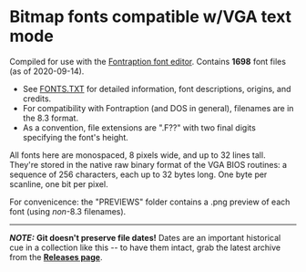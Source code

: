 # Bitmap fonts compatible w/VGA text mode

Compiled for use with the [Fontraption font editor](https://int10h.org/blog/2019/05/fontraption-vga-text-mode-font-editor/).  Contains **1698** font files (as of 2020-09-14).

* See [FONTS.TXT](FONTS.TXT) for detailed information, font descriptions, origins, and credits.
* For compatibility with Fontraption (and DOS in general), filenames are in the 8.3 format.
* As a convention, file extensions are ".F??" with two final digits specifying the font's height.

All fonts here are monospaced, 8 pixels wide, and up to 32 lines tall.  They're stored in the native raw binary format of the VGA BIOS routines: a sequence of 256 characters, each up to 32 bytes long.  One byte per scanline, one bit per pixel.

For convenicence: the "PREVIEWS" folder contains a .png preview of each font (using *non*-8.3 filenames).

----

***NOTE:*** **Git doesn't preserve file dates!**  Dates are an important historical cue in a collection like this -- to have them intact, grab the latest archive from the **[Releases page](../../releases)**.
